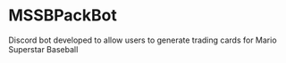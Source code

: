 # MSSBPackBot
Discord bot developed to allow users to generate trading cards for Mario Superstar Baseball
